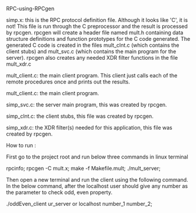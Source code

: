 RPC-using-RPCgen


simp.x: this is the RPC protocol definition file. Although it looks like
        'C', it is not! This file is run through the C preprocessor and
	the result is processed by rpcgen. rpcgen will create a header
	file named mult.h containing data structure definitions and
	function prototypes for the C code generated. The generated
	C code is created in the files mult_clnt.c (which contains the
	client stubs) and mult_svc.c (which contains the main program
	for the server). rpcgen also creates any needed XDR filter functions
	in the file mult_xdr.c

mult_client.c: the main client program. This client just calls each of the remote procedures once and
	prints out the results. 

mult_client.c: the main client program.

simp_svc.c: the server main program, this was created by rpcgen.

simp_clnt.c: the client stubs, this file was created by rpcgen.

simp_xdr.c: the XDR filter(s) needed for this application, this file
	was created by rpcgen.


How to run :

First go to the project root and run below three commands in linux terminal

rpcinfo; rpcgen -C mult.x; make -f Makefile.mult; ./mult_server;

Then open a new terminal and run the client using the following command. In the below command, after the localhost user should give any number as the parameter to check odd, even property.

./oddEven_client ur_server or localhost number_1 number_2;
